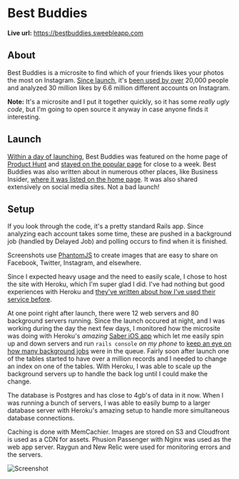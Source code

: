 # Best Buddies

**Live url:** https://bestbuddies.sweebleapp.com

## About

Best Buddies is a microsite to find which of your friends likes your photos the most on Instagram. [Since launch](https://www.producthunt.com/tech/best-buddies), it's [been used by over](https://twitter.com/TylerPearson/status/710349828295790593) 20,000 people and analyzed 30 million likes by 6.6 million different accounts on Instagram. 

**Note:** It's a microsite and I put it together quickly, so it has some *really ugly code*, but I'm going to open source it anyway in case anyone finds it interesting.

## Launch

[Within a day of launching](https://www.dropbox.com/s/sknu4ov8h5vrdno/IMG_5817%202.PNG?dl=0), Best Buddies was featured on the home page of [Product Hunt](https://www.producthunt.com/tech/best-buddies) and [stayed on the popular page](https://www.dropbox.com/s/0im0lsx7oje9pi0/IMG_5835%202.PNG?dl=0) for close to a week. Best Buddies was also written about in numerous other places, like Business Insider, [where it was listed on the home page](https://www.dropbox.com/s/bbq1c6la2r6a4y3/IMG_5824.PNG?dl=0). It was also shared extensively on social media sites. Not a bad launch!

## Setup 

If you look through the code, it's a pretty standard Rails app. Since analyzing each account takes some time, these are pushed in a background job (handled by Delayed Job) and polling occurs to find when it is finished. 

Screenshots use [PhantomJS](http://phantomjs.org) to create images that are easy to share on Facebook, Twitter, Instagram, and elsewhere.

Since I expected heavy usage and the need to easily scale, I chose to host the site with Heroku, which I'm super glad I did. 
I've had nothing but good experiences with Heroku and [they've written about how I've used their service before](https://www.heroku.com/customers/sweeble).

At one point right after launch, there were 12 web servers and 80 background servers running. Since the launch occured at night, and I was working during the day the next few days, I monitored how the microsite was doing with Heroku's *amazing* [Saber iOS app](https://itunes.apple.com/us/app/saber-for-heroku/id991360311?mt=8) which let me easily spin up and down servers and run `rails console` *on my phone* to [keep an eye on how many background jobs](https://www.dropbox.com/s/fceqsag9nxaxct8/IMG_5836.PNG?dl=0) were in the queue. Fairly soon after launch one of the tables started to have over a million records and I needed to change an index on one of the tables. With Heroku, I was able to scale up the background servers up to handle the back log until I could make the change. 

The database is Postgres and has close to 4gb's of data in it now. When I was running a bunch of servers, I was able to easily bump to a larger database server with Heroku's amazing setup to handle more simultaneous database connections. 

Caching is done with MemCachier. Images are stored on S3 and Cloudfront is used as a CDN for assets. Phusion Passenger with Nginx was used as the web app server. Raygun and New Relic were used for monitoring errors and the servers.

![Screenshot](http://i.imgur.com/F9JHzsx.png)

